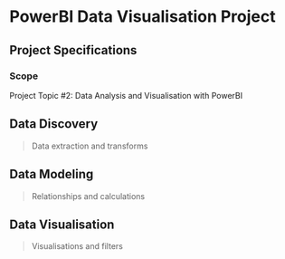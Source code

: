 # PowerBI Data Visualisation Project

## Project Specifications
### Scope
Project Topic #2: Data Analysis and Visualisation with PowerBI

## Data Discovery
>Data extraction and transforms


## Data Modeling
>Relationships and calculations


## Data Visualisation
>Visualisations and filters



